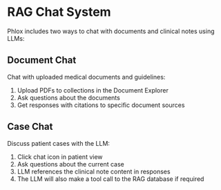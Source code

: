 # RAG Chat System

Phlox includes two ways to chat with documents and clinical notes using LLMs:

## Document Chat
Chat with uploaded medical documents and guidelines:

1. Upload PDFs to collections in the Document Explorer
2. Ask questions about the documents
3. Get responses with citations to specific document sources

## Case Chat
Discuss patient cases with the LLM:

1. Click chat icon in patient view
2. Ask questions about the current case
3. LLM references the clinical note content in responses
4. The LLM will also make a tool call to the RAG database if required
